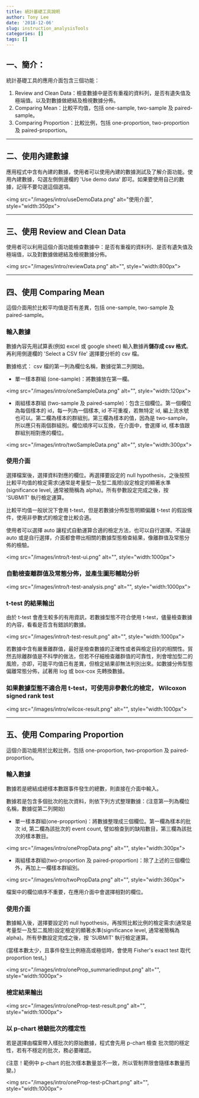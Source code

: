 ```yaml
---
title: 統計基礎工具說明
author: Tony Lee
date: '2018-12-06'
slug: instruction_analysisTools
categories: []
tags: []
---
```


## 一、簡介：
統計基礎工具的應用介面包含三個功能：

1. Review and Clean Data：檢查數據中是否有重複的資料列，是否有遺失值及極端值。以及對數據做總結及檢視數據分佈。
2. Comparing Mean：比較平均值，包括 one-sample, two-sample 及 paired-sample。
3. Comparing Proportion：比較比例，包括 one-proportion, two-proportion 及 paired-proportion。

---

## 二、使用內建數據
應用程式中含有內建的數據，使用者可以使用內建的數據測試及了解介面功能。使用內建數據，勾選左側側邊欄的 'Use demo data' 即可。如果要使用自己的數據，記得不要勾選這個選項。

<img src="/images/intro/useDemoData.png" alt="使用介面", style="width:350px">

---

## 三、使用 Review and Clean Data
使用者可以利用這個介面功能檢查數據中：是否有重複的資料列、是否有遺失值及極端值，以及對數據做總結及檢視數據分佈。

<img src="/images/intro/reviewData.png" alt="", style="width:800px">

---

## 四、使用 Comparing Mean
這個介面用於比較平均值是否有差異，包括 one-sample, two-sample 及 paired-sample。

### 輸入數據
數據內容先用試算表(例如 excel 或 google sheet) 輸入數據再**儲存成 csv 格式**。再利用側邊欄的 'Select a CSV file' 選擇要分析的 csv 檔。

數據格式：
csv 檔的第一列為欄位名稱，數據從第二列開始。

* 單一樣本群組 (one-sample)：將數據放在第一欄。

<img src="/images/intro/oneSampleData.png" alt="", style="width:120px">

* 兩組樣本群組 (two-sample 及 paired-sample)：包含三個欄位。第一個欄位為每個樣本的 id，每一列為一個樣本, id 不可重複，若無特定 id, 編上流水號也可以。第二欄為樣本的群組別。第三欄為樣本的值，因為是 two-sample，所以應只有兩個群組別。欄位順序可以互換，在介面中，會選擇 id, 樣本值跟群組別相對應的欄位。

<img src="/images/intro/twoSampleData.png" alt="", style="width:300px">



### 使用介面
選擇檔案後，選擇資料對應的欄位。再選擇要設定的 null hypothesis，之後按照比較平均值的檢定需求(通常是考量型一及型二風險)設定檢定的顯著水準(significance level, 通常被簡稱為 alpha)。所有參數設定完成之後，按 'SUBMIT' 執行檢定運算。

比較平均值一般狀況下會用 t-test，但是若數據分佈型態明顯偏離 t-test 的假設條件，使用非參數式的檢定會比較合適。

使用者可以選擇 auto 讓程式自動運算合適的檢定方法，也可以自行選擇。不論是 auto 或是自行選擇，介面都會帶出相關的數據型態檢查結果，像離群值及常態分佈的檢驗。

<img src="/images/intro/t-test-ui.png" alt="", style="width:1000px">

### 自動檢查離群值及常態分佈，並產生圖形輔助分析
<img src="/images/intro/t-test-analysis.png" alt="", style="width:1000px">

### t-test 的結果輸出

由於 t-test 會產生較多的有用資訊，若數據型態不符合使用 t-test，儘量檢查數據的內容，看看是否含有錯誤的數據。

<img src="/images/intro/t-test-result.png" alt="", style="width:1000px">

若數據中含有嚴重離群值，最好是檢查數據的正確性或者與檢定目的的相關性。貿然去除離群值是不科學的做法，但若不仔細檢查離群值的可靠性，則會增加型二的風險，亦即，可能平均值已有差異，但檢定結果卻無法判別出來。如數據分佈型態偏離常態分佈，試著用 log 或 box-cox 先轉換數據。

### 如果數據型態不適合用 t-test，可使用非參數化的檢定， Wilcoxon signed rank test

<img src="/images/intro/wilcox-result.png" alt="", style="width:1000px">

---

## 五、使用 Comparing Proportion
這個介面功能用於比較比例，包括 one-proportion, two-proportion 及 paired-proportion。

### 輸入數據
數據若是總結成總樣本數跟事件發生的總數，則直接在介面中輸入。

數據若是包含多個批次的批次資料，則依下列方式整理數據：(注意第一列為欄位名稱，數據從第二列開始)

* 單一樣本群組(one-propprtion)：將數據整理成三個欄位。第一欄為樣本的批次 id, 第二欄為該批次的 event count, 譬如檢查到的缺陷數目，第三欄為該批次的樣本數目。

<img src="/images/intro/onePropData.png" alt="", style="width:300px">

* 兩組樣本群組(two-proportion 及 paired-proportion)：除了上述的三個欄位外，再加上一欄樣本群組別。

<img src="/images/intro/twoPropData.png" alt="", style="width:360px">

檔案中的欄位順序不重要，在應用介面中會選擇相對的欄位。

### 使用介面
數據輸入後，選擇要設定的 null hypothesis，再按照比較比例的檢定需求(通常是考量型一及型二風險)設定檢定的顯著水準(significance level, 通常被簡稱為 alpha)。所有參數設定完成之後，按 'SUBMIT' 執行檢定運算。

(當樣本數太少，且事件發生比例極高或極低時，會使用 Fisher's exact test 取代 proportion test。)

<img src="/images/intro/oneProp_summariedInput.png" alt="", style="width:1000px">

### 檢定結果輸出

<img src="/images/intro/oneProp-test-result.png" alt="", style="width:1000px">

### 以 p-chart 檢驗批次的穩定性

若是選擇由檔案帶入樣批次的原始數據，程式會先用 p-chart 檢查 批次間的穩定性，若有不穩定的批次，務必要確認。

(注意！範例中 p-chart 的批次樣本數量並不一致，所以管制界限會隨樣本數量而變。)

<img src="/images/intro/oneProp-test-pChart.png" alt="", style="width:1000px">